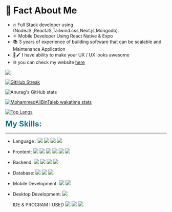 # 📑 Fact About Me

- 🔥 Full Stack developer using (NodeJS.,ReactJS,Tailwind.css,Next.js,Mongodb).
- ⚛ Mobile Developer Using React Native & Expo
- 📚 3 years of experience of building software that can be scalable and Maintenance Application
- 🎨🖌 I have ability to make your UX / UX looks awesome
- 🌐 you can check my website [here](https://mohammedalicode.vercel.app/)

![](https://komarev.com/ghpvc/?username=MohammedAliBinTaleb&color=blue)

[![GitHub Streak](http://github-readme-streak-stats.herokuapp.com?user=MohammedAliBinTaleb&hide_border=true&date_format=j%20M%5B%20Y%5D)](https://git.io/streak-stats)

![Anurag's GitHub stats](https://github-readme-stats.vercel.app/api?username=MohammedAliBinTaleb&count_private=true&title_color=167286&text_color=000)&nbsp;

[![MohammedAliBinTaleb wakatime stats](https://github-readme-stats.vercel.app/api/wakatime?username=mohammedalibintaleb)](https://github.com/anuraghazra/github-readme-stats)

[![Top Langs](https://github-readme-stats.vercel.app/api/top-langs/?username=MohammedAliBinTaleb&layout=compact)](https://github.com/MohammedAliBinTaleb/github-readme-stats)

<span style="color:#167286;font-size:24px;font-weight:bold">My Skills:</span>

<hr/>

- Language :
  [<img src="https://img.shields.io/badge/JavaScript-323330?style=for-the-badge&logo=javascript&logoColor=F7DF1E"/>]()
  [<img src="https://img.shields.io/badge/TypeScript-007ACC?style=for-the-badge&logo=typescript&logoColor=white"/>]()
  [<img src="https://img.shields.io/badge/Java-ED8B00?style=for-the-badge&logo=java&logoColor=white"/>]()
  [<img src="https://img.shields.io/badge/Rust-black?style=for-the-badge&logo=rust&logoColor=#E57324"/>]()

- Frontent:
  [<img src="https://img.shields.io/badge/HTML5-E34F26?style=for-the-badge&logo=html5&logoColor=white"/>]()
  [<img src="https://img.shields.io/badge/CSS3-1572B6?style=for-the-badge&logo=css3&logoColor=white"/>]()
  [<img src="https://img.shields.io/badge/React-20232A?style=for-the-badge&logo=react&logoColor=61DAFB"/>]()
  [<img src="https://img.shields.io/badge/Gatsby-663399?style=for-the-badge&logo=gatsby&logoColor=white"/>]()
  [<img src="https://img.shields.io/badge/Sass-CC6699?style=for-the-badge&logo=sass&logoColor=white"/>]()
  [<img src="https://img.shields.io/badge/Tailwind_CSS-38B2AC?style=for-the-badge&logo=tailwind-css&logoColor=white"/>]()

- Backend:
  [<img src="https://img.shields.io/badge/Node.js-339933?style=for-the-badge&logo=nodedotjs&logoColor=white"/>]()
  [<img src="https://img.shields.io/badge/Express.js-000000?style=for-the-badge&logo=express&logoColor=white"/>]()
  [<img src="https://img.shields.io/badge/Socket.io-010101?&style=for-the-badge&logo=Socket.io&logoColor=white"/>]()
  [<img src="https://img.shields.io/badge/next.js-000000?style=for-the-badge&logo=nextdotjs&logoColor=white"/>]()

- Database:
  [<img src="https://img.shields.io/badge/MySQL-00000F?style=for-the-badge&logo=mysql&logoColor=white"/>]()
  [<img src="https://img.shields.io/badge/MongoDB-white?style=for-the-badge&logo=mongodb&logoColor=4EA94B"/>]()
  [<img src="https://img.shields.io/badge/firebase-ffca28?style=for-the-badge&logo=firebase&logoColor=black"/>]()

- Mobile Development:
  [<img src="https://img.shields.io/badge/React_Native-20232A?style=for-the-badge&logo=react&logoColor=61DAFB"/>]()
  [<img src="https://img.shields.io/badge/Expo-1B1F23?style=for-the-badge&logo=expo&logoColor=white"/>]()

- Desktop Development:
  [<img src="https://img.shields.io/badge/Electron-2B2E3A?style=for-the-badge&logo=electron&logoColor=9FEAF9"/>]()

  IDE & PROGRAM I USED
  [<img src="https://img.shields.io/badge/Visual_Studio_Code-0078D4?style=for-the-badge&logo=visual%20studio%20code&logoColor=white"/>]()
  [<img src="https://img.shields.io/badge/Figma-F24E1E?style=for-the-badge&logo=figma&logoColor=white"/>]()
  [<img src="https://img.shields.io/badge/Notion-000000?style=for-the-badge&logo=notion&logoColor=white"/>]()
